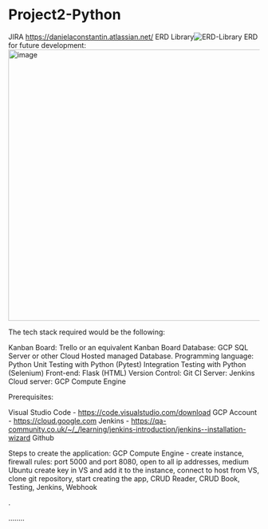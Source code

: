 # Project2-Python
JIRA https://danielaconstantin.atlassian.net/
ERD Library![ERD-Library](https://user-images.githubusercontent.com/104452519/176775980-fedfdc0d-327c-4b1f-9cf8-46b8f757e9d4.png)
ERD for future development:<img width="544" alt="image" src="https://user-images.githubusercontent.com/104452519/177133328-b3aa4b76-2d68-4c0b-b15e-933b4dc5c178.png">


The tech stack required would be the following:

Kanban Board: Trello or an equivalent Kanban Board
Database: GCP SQL Server or other Cloud Hosted managed Database.
Programming language: Python
Unit Testing with Python (Pytest)
Integration Testing with Python (Selenium)
Front-end: Flask (HTML)
Version Control: Git
CI Server: Jenkins
Cloud server: GCP Compute Engine

Prerequisites:

Visual Studio Code - https://code.visualstudio.com/download
GCP Account - https://cloud.google.com
Jenkins - https://qa-community.co.uk/~/_/learning/jenkins-introduction/jenkins--installation-wizard
Github

Steps to create the application:
GCP Compute Engine - create instance, firewall rules: port 5000 and port 8080, open to all ip addresses, medium Ubuntu
create key in VS and add it to the instance,
connect to host from VS,
clone git repository,
start creating the app,
CRUD Reader,
CRUD Book,
Testing,
Jenkins, Webhook

.

........




